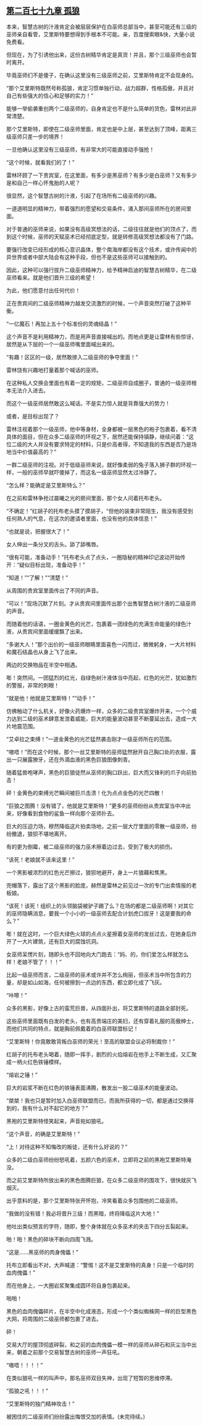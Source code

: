 ## [第二百七十九章 孤狼](https://www.xxbiquge.com/11_11222/8851968.html)


  本来，智慧古树的汁液肯定会被层层保护在白巫师总部当中，甚至可能还有三级的巫师亲自看管，艾里斯特要想得到手根本不可能。亲，百度搜索眼&快，大量小说免费看。

  但现在，为了引诱他出来，这份古树精华肯定是真货！并且，那个三级巫师也会暂时离开。

  毕竟巫师们不是傻子，在确认这里没有三级巫师之前，艾里斯特肯定不会现身的。

  “那个艾里斯特既然号称孤狼，肯定习惯单独行动，战力超群，性格孤傲，并且对自己有些强大的信心和足够的实力！”

  能够一举偷袭重创两个二级巫师的，自身肯定也不是什么简单的货色，雷林对此非常清楚。

  那个艾里斯特，即使在二级巫师里面，肯定也是中上层，甚至达到了顶峰，距离三级巫师只差一步的境界！

  一旦他确认这里没有三级巫师，有非常大的可能直接动手强抢！

  “这个时候，就看我们的了！”

  雷林环顾了一下贵宾室，在这里面，有多少是黑巫师？有多少是白巫师？又有多少是和自己一样心怀鬼胎的人呢？

  很显然，这个智慧古树的汁液，引起了在场所有二级巫师的兴趣。

  一道道明显的精神力，带着强烈的愿望和交易条件，涌入那间巫师所在的房间里面。

  对于普通的巫师来说，如果没有高级冥想法的话，二级往往就是他们的顶点了，而到这个时候，巫师的天赋巫术已经彻底定型，就是转修高级冥想法都没有了门路。

  要强行改变已经形成的核心意识晶体，整个南海岸都没有这个技术，或许传闻中的异世界或者中部大陆会有这种手段，但也不是这些巫师可以接触到的。

  因此，这种可以强行拔升二级巫师精神力，给予精神启迪的智慧古树精华，在二级巫师看来。就是他们晋升三级的希望！

  为此，他们愿意付出任何代价！

  正在贵宾间的二级巫师精神力越发交流激烈的时候，一个声音突然打破了这种平衡。

  “一亿魔石！再加上五十个标准份的灵魂结晶！”

  这个声音不是利用精神力，而是用声音直接喊出的。而地点更是让雷林有些惊讶，居然是从下层的一个一级巫师嘴里面喊出来的。

  “有趣！区区的一级，居然敢掺入二级巫师的争夺里面！”

  雷林饶有兴趣地打量着那个喊话的巫师。

  在这种私人交换会里面也有着一定的规矩，二级巫师自成圈子，普通的一级巫师根本无法介入进去。

  而这个一级巫师居然敢这么喊话。不是实力惊人就是背靠强大的势力！

  或者，是目标出现了？

  雷林注视着那个一级巫师，他中等身材，全身都被一层黑色的袍子包裹着，看不清具体的面目，但在众多二级巫师的环视之下，居然还能保持镇静，继续问着：“这位二级的大人并没有要求特定的材料，只是价高者得，不知道我的东西是否乃是场地当中价值最高的？”

  一群二级巫师的注视。对于低级巫师来说，就好像柔弱的兔子落入狮子群的环视一样，一般的巫师早就吓傻掉了，而这名一级巫师显然太过冷静了。

  “怎么样？能确定是艾里斯特么？”

  在之前和雷林争抢过晨曦之光的房间里面，那个女人问着托布老头。

  “不确定！”红胡子的托布老头摸了摸胡子，“但他的装束非常陌生，我没有感受到任何熟人的气息，在这次的邀请者里面，也没有他的具体信息！”

  “也就是说，把握很大了！”

  女人伸出一条分叉的舌头。舔了舔嘴唇。

  “很有可能，准备动手！”托布老头点了点头，一圈隐秘的精神印记波动开始传开：“疑似目标出现，准备动手！”

  “知道！”“了解！”“清楚！”

  从周围的贵宾室里面传出了不同的声音。

  “可以！”现场沉默了片刻。才从贵宾间里面传出那个出售智慧古树汁液的二级巫师的声音。

  而随着他的话语，一圈金黄色的光芒，包裹着一团绿色的充满生命能量的绿色汁液，从贵宾间里面缓缓飘了出来。

  “多谢大人！”那个出价的一级巫师眼睛里面喜色一闪而过，微微躬身，一大片材料和魔石结晶也从身上飞了出来。

  两边的交换物品在半空中相遇。

  嘭！突然间。一团猛烈的红光，自绿色树汁液体当中亮起，红色的光芒，犹如激烈的警报，非常的刺眼！

  “就是他！他就是艾里斯特！”“动手！”

  仿佛触动了什么机关，好像火药爆炸一样，众多的二级贵宾室爆炸开来，一个个威力达到二级的巫术肆意发泄着威能，巨大的能量波动甚至不断蔓延出去，造成一大片地震范围。

  “艾卓拉之束缚！”一道金黄色的光芒猛然袭击刚才一级巫师所在的范围。

  “嗷唔！”而在这个时候，那个一丝艾里斯特的巫师猛然掀开自己胸口处的衣服，露出一只展露獠牙，还在外滴血液的黑色巨狼图像刺青。

  随着猛兽咆哮声，黑色的巨狼徒然从巫师的胸口跃出，巨大而又锋利的爪子向前拍击！

  砰！金黄色的束缚光芒瞬间被巨爪击溃！化为点点金色的光芒四散！

  “巨狼之图腾！没有错了，他就是艾里斯特！”更多的巫师纷纷从贵宾室当中冲出来，好像看到食物的鲨鱼一样向那个巫师扑去。

  巨大的压迫力场，穆然降临这片拍卖场地，之前一层大厅里面的零散一级巫师，纷纷撤退，狼狈不堪地离开。

  有的更为倒霉，被二级巫师的强力巫术擦着边过去，受到了极大的损伤。

  “该死！老娘就不该来这里！”

  一个黑影被浓烈的红色光芒擦过，狼狈地避开，身上一片狼藉和焦黑。

  兜帽落下，露出了这个黑影的脸庞，赫然是雷林之前见过一次的专门出卖情报的老板娘。

  “该死！该死！组织上的头领脑袋被驴子踢了么？在场的都是二级巫师啊！对其它的巫师隐瞒消息，要我一个小小的一级巫师去配合计划虎口拔牙！这是要我的命么？”

  嘭！就在这时，一个巨大绿色火球的点点火星擦着女巫师的发丝过去，在她身后炸开了一大片建筑，还有巨大的腐蚀坑洞。

  女巫师呆愣片刻，随即头也不回地向大门跑去：“妈、的，你们爱怎么样就怎么样！老娘不管了！！！”

  比起一级巫师而言，二级巫师的巫术或许并不怎么绚丽，但巫术当中所包含的力量，却是如山如海，任何被擦到一点边的东西，都立即化成了飞灰。

  “咔嚓！”

  众多的黑影，好像上古的蛮荒巨兽，从四面扑出，将艾里斯特的退路全部封死。

  这些巫师里面既有白发的老头，也有高贵端庄的美妇，还有穿着礼服的高傲绅士，而他们共同的特点，就是胸前佩戴着的白巫师联盟标记！

  “艾里斯特！你竟敢敢背叛白巫师的荣光！至高的联盟会议必将制裁你！”

  红胡子的托布老头喝着，随即一挥手，剧烈的火焰熔岩在他手上不断生成，又汇聚成一柄火红色铁锤模样。

  “熔岩之锤！”

  巨大的岩浆不断在红色的铁锤表面沸腾，散发出一股二级巫术的能量波动。

  “桀桀！我也只是暂时加入白巫师联盟而已，而我所获得的一切，都是通过交换得到的，我有什么对不起它的地方？”

  黑袍的艾里斯特怪笑起来，声音宛如狼吼。

  “这个声音，的确是艾里斯特！”

  “上！对待这种不知悔改的叛徒，还有什么好说的？”

  众多的二级白巫师纷纷怒吼着，五颜六色的巫术，立即将之前的黑袍艾里斯特淹没。

  而之前艾里斯特所放出来的黑色图腾巨狼，在众多二级巫师的围攻下，很快就灰飞烟灭。

  出乎意料的是，那个艾里斯特张开怀抱，冷笑看着众多包围他的二级巫师。

  “我做的没有错！我必将晋升三级！而黑暗，终将降临这片大地！”

  他吐出类似预言的字符，随即，整个身体就在众多巫术的夹击下四分五裂起来。

  啪！啪！黑色的碎块不断向四周飞溅。

  “这是……黑巫师的肉身傀儡！”

  托布立即看出不对，大声喊道：“警惕！这不是艾里斯特的真身！只是一个临时的血肉傀儡！”

  而在他身上，一大圈岩浆聚集成圆环将自身包裹起来。

  啪啪！

  黑色的血肉傀儡碎片，在半空中化成液态，形成一个个类似蜘蛛网一样的巨型黑色大网，将周围的二级巫师都包裹了进去。

  砰！

  交易大厅的屋顶彻底碎裂，和之前的血肉傀儡一模一样的巫师从碎石和灰尘当中出来，朝着之前那个交易智慧古树的巫师一声狂吼。

  “嗷唔！！！！”

  在类似狼吼一样的叫声中，那名巫师双目失神，出现了短暂的思维停滞。

  “孤狼之吼！！！”

  “艾里斯特的独门精神攻击！”

  被困住的二级巫师们纷纷露出悔恨交加的表情。(未完待续。)

